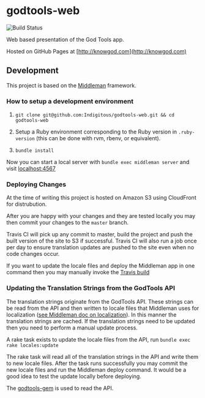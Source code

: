 # godtools-web

![Build Status](https://travis-ci.org/Indigitous/godtools-web.svg?branch=master)

Web based presentation of the God Tools app.

Hosted on GitHub Pages at [http://knowgod.com](http://knowgod.com)

## Development

This project is based on the [Middleman](http://middlemanapp.com/) framework.

### How to setup a development environment

1. `git clone git@github.com:Indigitous/godtools-web.git && cd godtools-web`

2. Setup a Ruby environment corresponding to the Ruby version in `.ruby-version` (this can be done with rvm, rbenv, or equivalent).

3. `bundle install`

Now you can start a local server with `bundle exec middleman server` and visit [localhost:4567](http://localhost:4567)

### Deploying Changes

At the time of writing this project is hosted on Amazon S3 using CloudFront for distrubution.

After you are happy with your changes and they are tested locally you may then commit your changes to the `master` branch.

Travis CI will pick up any commit to master, build the project and push the built version of the site to S3 if successful. Travis CI will also run a job once per day to ensure translation updates are pushed to the site even when no code changes occur.

If you want to update the locale files and deploy the Middleman app in one command then you may manually invoke the [Travis build](https://travis-ci.org/Indigitous/godtools-web)

### Updating the Translation Strings from the GodTools API

The translation strings originate from the GodTools API. These strings can be read from the API and then written to locale files that Middleman uses for localization ([see Middleman doc on localization](https://middlemanapp.com/advanced/localization/)). In this manner the translation strings are cached. If the translation strings need to be updated then you need to perform a manual update process.

A rake task exists to update the locale files from the API, run `bundle exec rake locales:update`

The rake task will read all of the translation strings in the API and write them to new locale files. After the task runs successfully you may commit the new locale files and run the Middleman deploy command. It would be a good idea to test the update locally before deploying.

The [godtools-gem](https://github.com/Indigitous/godtools-gem) is used to read the API.
